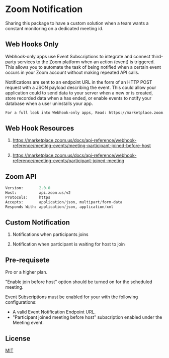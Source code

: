 # Zoom Notification

Sharing this package to have a custom solution when a team wants a constant monitoring on a dedicated meeting id. 

## Web Hooks Only

Webhook-only apps use Event Subscriptions to integrate and connect third-party services to the Zoom platform when an action (event) is triggered. This allows you to automate the task of being notified when a certain event occurs in your Zoom account without making repeated API calls.

Notifications are sent to an endpoint URL in the form of an HTTP POST request with a JSON payload describing the event. This could allow your application could to send data to your server when a new  or  is created, store recorded data when a  has ended, or enable  events to notify your database when a user uninstalls your app.

```bash
For a full look into Webhook-only apps, Read: https://marketplace.zoom.us/docs/guides/build/webhook-only-app
```

## Web Hook Resources

1. https://marketplace.zoom.us/docs/api-reference/webhook-reference/meeting-events/meeting-participant-joined-before-host

2. https://marketplace.zoom.us/docs/api-reference/webhook-reference/meeting-events/participant-joined-meeting


## Zoom API

```python 
Version:       2.0.0
Host:          api.zoom.us/v2
Protocols:     https
Accepts:       application/json, multipart/form-data
Responds With: application/json, application/xml
```

## Custom Notification

1. Notifications when participants joins 

2. Notification when participant is waiting for host to join


## Pre-requisete 

Pro or a higher plan.

"Enable join before host" option should be turned on for the scheduled meeting.

Event Subscriptions must be enabled for your  with the following configurations: 

- A valid Event Notification Endpoint URL.
- "Participant joined meeting before host" subscription enabled under the Meeting event.

## License
[MIT](https://choosealicense.com/licenses/mit/)
